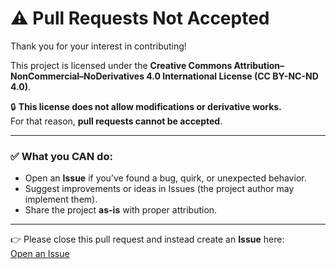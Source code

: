 # ⚠️ Pull Requests Not Accepted

Thank you for your interest in contributing!

This project is licensed under the **Creative Commons Attribution–NonCommercial–NoDerivatives 4.0 International License (CC BY-NC-ND 4.0)**.

🔒 **This license does not allow modifications or derivative works.**  
For that reason, **pull requests cannot be accepted**.

---

### ✅ What you CAN do:
- Open an **Issue** if you’ve found a bug, quirk, or unexpected behavior.  
- Suggest improvements or ideas in Issues (the project author may implement them).  
- Share the project **as-is** with proper attribution.  

---

👉 Please close this pull request and instead create an **Issue** here:  
[Open an Issue](https://github.com/NicoSer/sysinfo_TCP/issues/new/choose)
